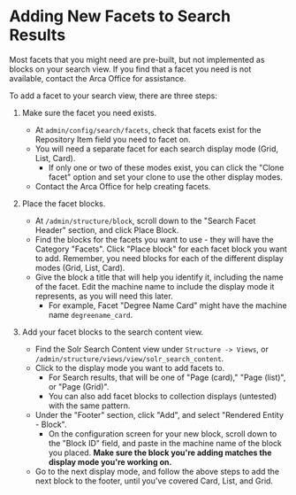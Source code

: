 # Adding New Facets to Search Results

Most facets that you might need are pre-built, but not implemented as blocks on your search view. If you find that a facet you need is not available, contact the Arca Office for assistance.

To add a facet to your search view, there are three steps:

1. Make sure the facet you need exists.
    - At `admin/config/search/facets`, check that facets exist for the Repository Item field you need to facet on.
    - You will need a separate facet for each search display mode (Grid, List, Card). 
        - If only one or two of these modes exist, you can click the "Clone facet" option and set your clone to use the other display modes.
    - Contact the Arca Office for help creating facets.

2. Place the facet blocks.
    - At `/admin/structure/block`, scroll down to the "Search Facet Header" section, and click Place Block.
    - Find the blocks for the facets you want to use - they will have the Category "Facets". Click "Place block" for each facet block you want to add. Remember, you need blocks for each of the different display modes (Grid, List, Card).
    - Give the block a title that will help you identify it, including the name of the facet. Edit the machine name to include the display mode it represents, as you will need this later. 
        - For example, Facet "Degree Name Card" might have the machine name `degreename_card`.

3. Add your facet blocks to the search content view.
    - Find the Solr Search Content view under `Structure -> Views`, or `/admin/structure/views/view/solr_search_content`.
    - Click to the display mode you want to add facets to.
        - For Search results, that will be one of "Page (card)," "Page (list)", or "Page (Grid)". 
        - You can also add facet blocks to collection displays (untested) with the same pattern.
    - Under the "Footer" section, click "Add", and select "Rendered Entity - Block".
        - On the configuration screen for your new block, scroll down to the "Block ID" field, and paste in the machine name of the block you placed. **Make sure the block you're adding matches the display mode you're working on.**
    - Go to the next display mode, and follow the above steps to add the next block to the footer, until you've covered Card, List, and Grid.